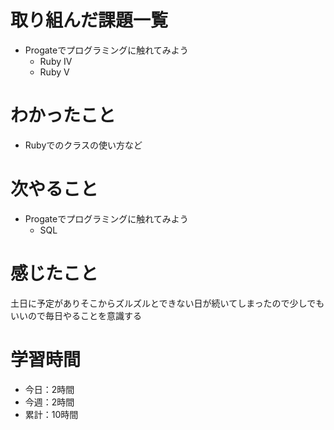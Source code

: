 # 取り組んだ課題一覧
  * Progateでプログラミングに触れてみよう
    * Ruby Ⅳ
    * Ruby Ⅴ
# わかったこと
  * Rubyでのクラスの使い方など
# 次やること
  * Progateでプログラミングに触れてみよう
    * SQL
# 感じたこと
土日に予定がありそこからズルズルとできない日が続いてしまったので少しでもいいので毎日やることを意識する
# 学習時間
  * 今日：2時間
  * 今週：2時間
  * 累計：10時間
